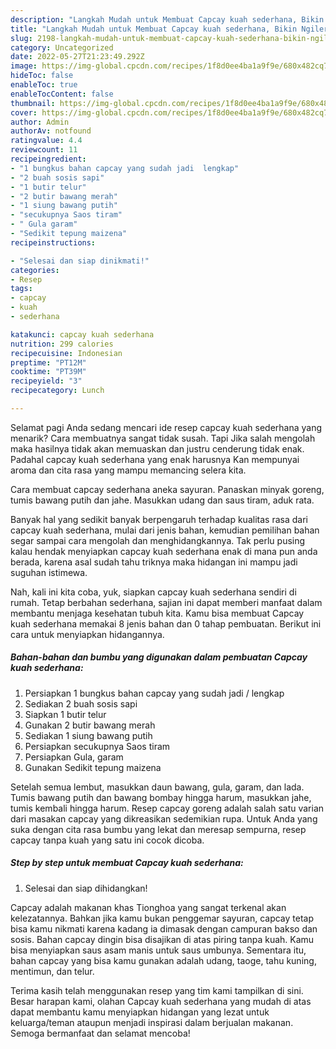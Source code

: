 ```yaml
---
description: "Langkah Mudah untuk Membuat Capcay kuah sederhana, Bikin Ngiler"
title: "Langkah Mudah untuk Membuat Capcay kuah sederhana, Bikin Ngiler"
slug: 2198-langkah-mudah-untuk-membuat-capcay-kuah-sederhana-bikin-ngiler
category: Uncategorized
date: 2022-05-27T21:23:49.292Z
image: https://img-global.cpcdn.com/recipes/1f8d0ee4ba1a9f9e/680x482cq70/capcay-kuah-sederhana-foto-resep-utama.jpg
hideToc: false
enableToc: true
enableTocContent: false
thumbnail: https://img-global.cpcdn.com/recipes/1f8d0ee4ba1a9f9e/680x482cq70/capcay-kuah-sederhana-foto-resep-utama.jpg
cover: https://img-global.cpcdn.com/recipes/1f8d0ee4ba1a9f9e/680x482cq70/capcay-kuah-sederhana-foto-resep-utama.jpg
author: Admin
authorAv: notfound
ratingvalue: 4.4
reviewcount: 11
recipeingredient:
- "1 bungkus bahan capcay yang sudah jadi  lengkap"
- "2 buah sosis sapi"
- "1 butir telur"
- "2 butir bawang merah"
- "1 siung bawang putih"
- "secukupnya Saos tiram"
- " Gula garam"
- "Sedikit tepung maizena"
recipeinstructions:

- "Selesai dan siap dinikmati!"
categories:
- Resep
tags:
- capcay
- kuah
- sederhana

katakunci: capcay kuah sederhana 
nutrition: 299 calories
recipecuisine: Indonesian
preptime: "PT12M"
cooktime: "PT39M"
recipeyield: "3"
recipecategory: Lunch

---
```



Selamat pagi Anda sedang mencari ide resep capcay kuah sederhana yang menarik? Cara membuatnya sangat tidak susah. Tapi Jika salah mengolah maka hasilnya tidak akan memuaskan dan justru cenderung tidak enak. Padahal capcay kuah sederhana yang enak harusnya Kan mempunyai aroma dan cita rasa yang mampu memancing selera kita.


Cara membuat capcay sederhana aneka sayuran. Panaskan minyak goreng, tumis bawang putih dan jahe. Masukkan udang dan saus tiram, aduk rata.

Banyak hal yang sedikit banyak berpengaruh terhadap kualitas rasa dari capcay kuah sederhana, mulai dari jenis bahan, kemudian pemilihan bahan segar sampai cara mengolah dan menghidangkannya. Tak perlu pusing kalau hendak menyiapkan capcay kuah sederhana enak di mana pun anda berada, karena asal sudah tahu triknya maka hidangan ini mampu jadi suguhan istimewa.


Nah, kali ini kita coba, yuk, siapkan capcay kuah sederhana sendiri di rumah. Tetap berbahan sederhana, sajian ini dapat memberi manfaat dalam membantu menjaga kesehatan tubuh kita. Kamu bisa membuat Capcay kuah sederhana memakai 8 jenis bahan dan 0 tahap pembuatan. Berikut ini cara untuk menyiapkan hidangannya.

<!--inarticleads1-->

##### Bahan-bahan dan bumbu yang digunakan dalam pembuatan Capcay kuah sederhana:

1. Persiapkan 1 bungkus bahan capcay yang sudah jadi / lengkap
1. Sediakan 2 buah sosis sapi
1. Siapkan 1 butir telur
1. Gunakan 2 butir bawang merah
1. Sediakan 1 siung bawang putih
1. Persiapkan secukupnya Saos tiram
1. Persiapkan  Gula, garam
1. Gunakan Sedikit tepung maizena


Setelah semua lembut, masukkan daun bawang, gula, garam, dan lada. Tumis bawang putih dan bawang bombay hingga harum, masukkan jahe, tumis kembali hingga harum. Resep capcay goreng adalah salah satu varian dari masakan capcay yang dikreasikan sedemikian rupa. Untuk Anda yang suka dengan cita rasa bumbu yang lekat dan meresap sempurna, resep capcay tanpa kuah yang satu ini cocok dicoba. 

<!--inarticleads2-->

##### Step by step untuk membuat Capcay kuah sederhana:


1. Selesai dan siap dihidangkan!

Capcay adalah makanan khas Tionghoa yang sangat terkenal akan kelezatannya. Bahkan jika kamu bukan penggemar sayuran, capcay tetap bisa kamu nikmati karena kadang ia dimasak dengan campuran bakso dan sosis. Bahan capcay dingin bisa disajikan di atas piring tanpa kuah. Kamu bisa menyiapkan saus asam manis untuk saus umbunya. Sementara itu, bahan capcay yang bisa kamu gunakan adalah udang, taoge, tahu kuning, mentimun, dan telur. 

Terima kasih telah menggunakan resep yang tim kami tampilkan di sini. Besar harapan kami, olahan Capcay kuah sederhana yang mudah di atas dapat membantu kamu menyiapkan hidangan yang lezat untuk keluarga/teman ataupun menjadi inspirasi dalam berjualan makanan. Semoga bermanfaat dan selamat mencoba!
